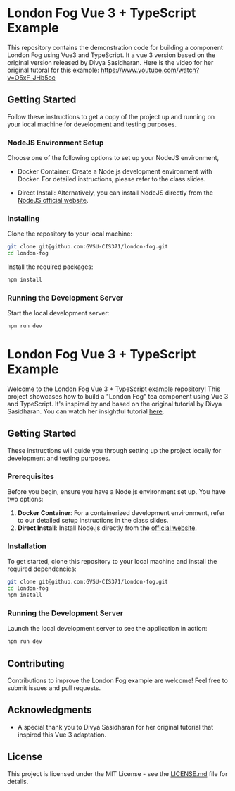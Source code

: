 # London Fog Vue 3 + TypeScript Example

This repository contains the demonstration code for building a component London Fog using Vue3 and TypeScript. It a vue 3 version based on the original version released by Divya Sasidharan. Here is the video for her original tutoral for this example: https://www.youtube.com/watch?v=O5xF_JHb5oc

## Getting Started

Follow these instructions to get a copy of the project up and running on your local machine for development and testing purposes.

### NodeJS Environment Setup

Choose one of the following options to set up your NodeJS environment,

- Docker Container: Create a Node.js development environment with Docker. For detailed instructions, please refer to the class slides.

- Direct Install: Alternatively, you can install NodeJS directly from the [NodeJS official website](https://nodejs.org/).

### Installing

Clone the repository to your local machine:

```bash
git clone git@github.com:GVSU-CIS371/london-fog.git
cd london-fog
```

Install the required packages:

```bash
npm install
```

### Running the Development Server

Start the local development server:

```bash
npm run dev
```



# London Fog Vue 3 + TypeScript Example

Welcome to the London Fog Vue 3 + TypeScript example repository! This project showcases how to build a "London Fog" tea component using Vue 3 and TypeScript. It's inspired by and based on the original tutorial by Divya Sasidharan. You can watch her insightful tutorial [here](https://www.youtube.com/watch?v=O5xF_JHb5oc).

## Getting Started

These instructions will guide you through setting up the project locally for development and testing purposes.

### Prerequisites

Before you begin, ensure you have a Node.js environment set up. You have two options:

1. **Docker Container**: For a containerized development environment, refer to our detailed setup instructions in the class slides.
2. **Direct Install**: Install Node.js directly from the [official website](https://nodejs.org/).

### Installation

To get started, clone this repository to your local machine and install the required dependencies:

```bash
git clone git@github.com:GVSU-CIS371/london-fog.git
cd london-fog
npm install
```

### Running the Development Server

Launch the local development server to see the application in action:

```bash
npm run dev
```

## Contributing

Contributions to improve the London Fog example are welcome! Feel free to submit issues and pull requests.

## Acknowledgments

- A special thank you to Divya Sasidharan for her original tutorial that inspired this Vue 3 adaptation.

## License

This project is licensed under the MIT License - see the [LICENSE.md](LICENSE.md) file for details.
